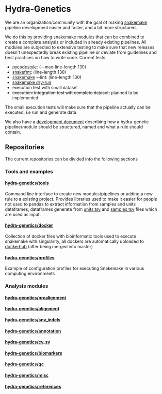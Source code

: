 # Hydra-Genetics

We are an organization/community with the goal of making [snakemake](https://snakemake.readthedocs.io/en/stable/index.html) pipeline development easier and faster, and a bit more structured. 

We do this by providing [snakemake modules](https://snakemake.readthedocs.io/en/stable/snakefiles/modularization.html#modules) that can be combined to create a complete analysis or included in already existing pipelines. All modules are subjected to extensive testing to make sure that new releases doesn't unexpectedly break existing pipeline or deviate from guidelines and best practices on how to write code. Current tests:
- [pycodestyle](https://pycodestyle.pycqa.org/en/latest/): (--max-line-length 130)
- [snakefmt](https://github.com/snakemake/snakefmt): (line-length 130)
- [snakemake](https://snakemake.readthedocs.io/en/stable/executing/cli.html?highlight=lint#UTILITIES) --lint: (line-length 130)
- [snakemake dry-run](https://snakemake.readthedocs.io/en/stable/executing/cli.html#useful-command-line-arguments)
- execution test with small dataset
- ~~execution: integration test witt complete dataset~~: planned to be implemented 

The small execution tests will make sure that the pipeline actually can be executed, i.e run and generate data.  

We also have a [development document](https://docs.google.com/document/d/1l2v1ItZBTDaI72vQPZcaQzxwVUao78XzIJvGASAAD9E/edit?usp=sharing) describing how a hydra-genetic pipeline/module should be structured, named and what a rule should contain.    

## Repositories 
The current repositories can be divided into the following sections

### Tools and examples

#### [hydra-genetics/tools](https://github.com/hydra-genetics/tools)
Command line interface to create new modules/pipelines or adding a new rule to a existing project. Provides libraries used to make it easier for people not used to pandas to extract information from samples and units dataframes, dataframes generate from [units.tsv](https://github.com/hydra-genetics/prealignment/blob/develop/workflow/schemas/units.schema.yaml) and [samples.tsv](https://github.com/hydra-genetics/prealignment/blob/develop/workflow/schemas/samples.schema.yaml) files which are used as input. 

#### [hydra-genetics/docker](https://github.com/hydra-genetics/docker)
Collection of docker files with bioinformatic tools used to execute snakemake with singularity, all dockers are automatically uploaded to [dockerhub](https://hub.docker.com/u/hydragenetics) (after being merged into master)

#### [hydra-genetics/profiles](https://github.com/hydra-genetics/profiles)
Example of configuration profiles for executing Snakemake in various computing environments


### Analysis modules

#### [hydra-genetics/prealignment](https://github.com/hydra-genetics/prealignment)
#### [hydra-genetics/alignment](https://github.com/hydra-genetics/alignment)
#### [hydra-genetics/snv_indels](https://github.com/hydra-genetics/snv_indels)
#### [hydra-genetics/annotation](https://github.com/hydra-genetics/annotation)
#### [hydra-genetics/cv_sv](https://github.com/hydra-genetics/cv_sv)
#### [hydra-genetics/biomarkers](https://github.com/hydra-genetics/biomarkers)
#### [hydra-genetics/qc](https://github.com/hydra-genetics/qc)
#### [hydra-genetics/misc](https://github.com/hydra-genetics/misc)
#### [hydra-genetics/references](https://github.com/hydra-genetics/references)





